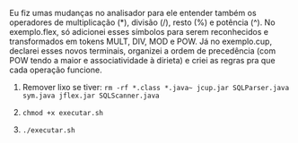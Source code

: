 Eu fiz umas mudanças no analisador para ele entender também os operadores de multiplicação (*), divisão (/), resto (%) e potência (^). No exemplo.flex, só adicionei esses símbolos para serem reconhecidos e transformados em tokens MULT, DIV, MOD e POW. Já no exemplo.cup, declarei esses novos terminais, organizei a ordem de precedência (com POW tendo a maior e associatividade à dirieta) e criei as regras pra que cada operação funcione.


1. Remover lixo se tiver: `rm -rf *.class *.java~ jcup.jar SQLParser.java sym.java jflex.jar SQLScanner.java`

2. `chmod +x executar.sh`

3. `./executar.sh`